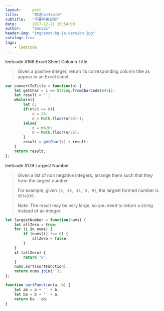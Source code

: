 ```yaml
---
layout:     post
title:      "两道leetcode"
subtitle:   "不要再拖延啦"
date:       2017-12-21 15:54:00
author:     "Saniac"
header-img: "img/post-bg-js-version.jpg"
catalog: true
tags:
    - leetcode
---
```


leetcode #168 Excel Sheet Column Title

> Given a positive integer, return its corresponding column title as appear in an Excel sheet.

```javascript
var convertToTitle = function(n) {
    let getChar = i => String.fromCharCode(64+i);
    let result = '';
    while(n){
        let c;
        if(n%26 == 0){
            c = 26;
            n = Math.floor(n/26)-1;
        }else{
            c = n%26;
            n = Math.floor(n/26);
        }
        result = getChar(c) + result;
    }
    return result;
};
```

leetcode #179 Largest Number

> Given a list of non negative integers, arrange them such that they form the largest number.
>
> For example, given ```[3, 30, 34, 5, 9]```, the largest formed number is ```9534330```.
>
> Note: The result may be very large, so you need to return a string instead of an integer.

```javascript
let largestNumber = function(nums) {
    let allZero = true;
    for (i in nums) {
        if (nums[i] !== 0) {
            allZero = false;
        }
    }
    if (allZero) {
        return '0';
    }
    nums.sort(sortFunction);
    return nums.join('');
};

function sortFunction(a, b) {
    let ab = a + '' + b;
    let ba = b + '' + a;
    return ba - ab;
}
```